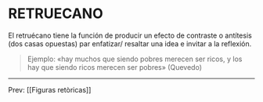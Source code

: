 # RETRUECANO
El retruécano tiene la función de producir un efecto de contraste o antítesis (dos casas opuestas) par enfatizar/ resaltar una idea e invitar a la reflexión.   

>Ejemplo: «hay muchos que siendo pobres merecen ser ricos, y los hay que siendo ricos merecen ser pobres» (Quevedo) 

___
Prev: [[Figuras retòricas]]